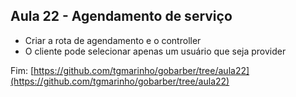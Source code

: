 ## Aula 22 - Agendamento de serviço

- Criar a rota de agendamento e o controller
- O cliente pode selecionar apenas um usuário que seja provider

Fim: [https://github.com/tgmarinho/gobarber/tree/aula22](https://github.com/tgmarinho/gobarber/tree/aula22)

